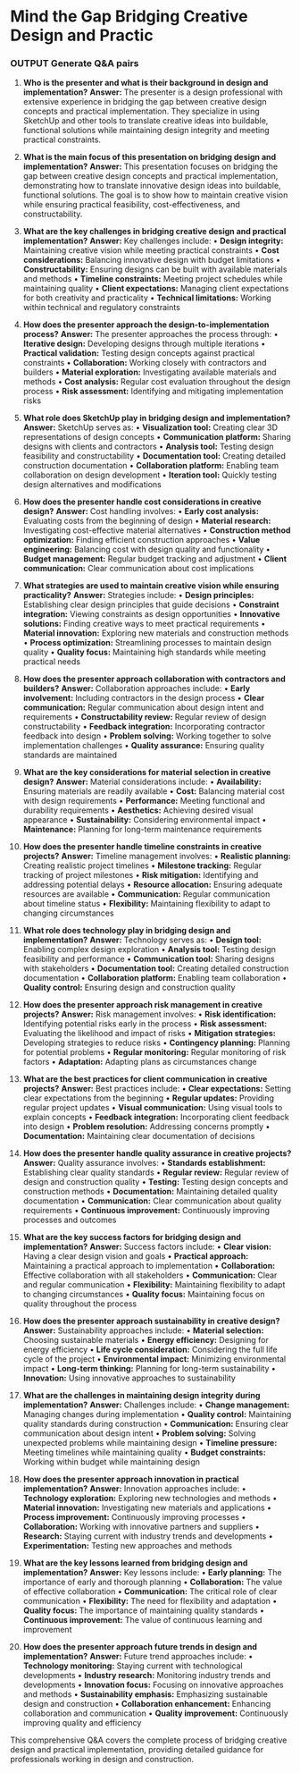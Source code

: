 # Mind the Gap  Bridging Creative Design and Practic

### OUTPUT Generate Q&A pairs

1. **Who is the presenter and what is their background in design and implementation?**
**Answer:**
The presenter is a design professional with extensive experience in bridging the gap between creative design concepts and practical implementation. They specialize in using SketchUp and other tools to translate creative ideas into buildable, functional solutions while maintaining design integrity and meeting practical constraints.

2. **What is the main focus of this presentation on bridging design and implementation?**
**Answer:**
This presentation focuses on bridging the gap between creative design concepts and practical implementation, demonstrating how to translate innovative design ideas into buildable, functional solutions. The goal is to show how to maintain creative vision while ensuring practical feasibility, cost-effectiveness, and constructability.

3. **What are the key challenges in bridging creative design and practical implementation?**
**Answer:**
Key challenges include:
• **Design integrity:** Maintaining creative vision while meeting practical constraints
• **Cost considerations:** Balancing innovative design with budget limitations
• **Constructability:** Ensuring designs can be built with available materials and methods
• **Timeline constraints:** Meeting project schedules while maintaining quality
• **Client expectations:** Managing client expectations for both creativity and practicality
• **Technical limitations:** Working within technical and regulatory constraints

4. **How does the presenter approach the design-to-implementation process?**
**Answer:**
The presenter approaches the process through:
• **Iterative design:** Developing designs through multiple iterations
• **Practical validation:** Testing design concepts against practical constraints
• **Collaboration:** Working closely with contractors and builders
• **Material exploration:** Investigating available materials and methods
• **Cost analysis:** Regular cost evaluation throughout the design process
• **Risk assessment:** Identifying and mitigating implementation risks

5. **What role does SketchUp play in bridging design and implementation?**
**Answer:**
SketchUp serves as:
• **Visualization tool:** Creating clear 3D representations of design concepts
• **Communication platform:** Sharing designs with clients and contractors
• **Analysis tool:** Testing design feasibility and constructability
• **Documentation tool:** Creating detailed construction documentation
• **Collaboration platform:** Enabling team collaboration on design development
• **Iteration tool:** Quickly testing design alternatives and modifications

6. **How does the presenter handle cost considerations in creative design?**
**Answer:**
Cost handling involves:
• **Early cost analysis:** Evaluating costs from the beginning of design
• **Material research:** Investigating cost-effective material alternatives
• **Construction method optimization:** Finding efficient construction approaches
• **Value engineering:** Balancing cost with design quality and functionality
• **Budget management:** Regular budget tracking and adjustment
• **Client communication:** Clear communication about cost implications

7. **What strategies are used to maintain creative vision while ensuring practicality?**
**Answer:**
Strategies include:
• **Design principles:** Establishing clear design principles that guide decisions
• **Constraint integration:** Viewing constraints as design opportunities
• **Innovative solutions:** Finding creative ways to meet practical requirements
• **Material innovation:** Exploring new materials and construction methods
• **Process optimization:** Streamlining processes to maintain design quality
• **Quality focus:** Maintaining high standards while meeting practical needs

8. **How does the presenter approach collaboration with contractors and builders?**
**Answer:**
Collaboration approaches include:
• **Early involvement:** Including contractors in the design process
• **Clear communication:** Regular communication about design intent and requirements
• **Constructability review:** Regular review of design constructability
• **Feedback integration:** Incorporating contractor feedback into design
• **Problem solving:** Working together to solve implementation challenges
• **Quality assurance:** Ensuring quality standards are maintained

9. **What are the key considerations for material selection in creative design?**
**Answer:**
Material considerations include:
• **Availability:** Ensuring materials are readily available
• **Cost:** Balancing material cost with design requirements
• **Performance:** Meeting functional and durability requirements
• **Aesthetics:** Achieving desired visual appearance
• **Sustainability:** Considering environmental impact
• **Maintenance:** Planning for long-term maintenance requirements

10. **How does the presenter handle timeline constraints in creative projects?**
**Answer:**
Timeline management involves:
• **Realistic planning:** Creating realistic project timelines
• **Milestone tracking:** Regular tracking of project milestones
• **Risk mitigation:** Identifying and addressing potential delays
• **Resource allocation:** Ensuring adequate resources are available
• **Communication:** Regular communication about timeline status
• **Flexibility:** Maintaining flexibility to adapt to changing circumstances

11. **What role does technology play in bridging design and implementation?**
**Answer:**
Technology serves as:
• **Design tool:** Enabling complex design exploration
• **Analysis tool:** Testing design feasibility and performance
• **Communication tool:** Sharing designs with stakeholders
• **Documentation tool:** Creating detailed construction documentation
• **Collaboration platform:** Enabling team collaboration
• **Quality control:** Ensuring design and construction quality

12. **How does the presenter approach risk management in creative projects?**
**Answer:**
Risk management involves:
• **Risk identification:** Identifying potential risks early in the process
• **Risk assessment:** Evaluating the likelihood and impact of risks
• **Mitigation strategies:** Developing strategies to reduce risks
• **Contingency planning:** Planning for potential problems
• **Regular monitoring:** Regular monitoring of risk factors
• **Adaptation:** Adapting plans as circumstances change

13. **What are the best practices for client communication in creative projects?**
**Answer:**
Best practices include:
• **Clear expectations:** Setting clear expectations from the beginning
• **Regular updates:** Providing regular project updates
• **Visual communication:** Using visual tools to explain concepts
• **Feedback integration:** Incorporating client feedback into design
• **Problem resolution:** Addressing concerns promptly
• **Documentation:** Maintaining clear documentation of decisions

14. **How does the presenter handle quality assurance in creative projects?**
**Answer:**
Quality assurance involves:
• **Standards establishment:** Establishing clear quality standards
• **Regular review:** Regular review of design and construction quality
• **Testing:** Testing design concepts and construction methods
• **Documentation:** Maintaining detailed quality documentation
• **Communication:** Clear communication about quality requirements
• **Continuous improvement:** Continuously improving processes and outcomes

15. **What are the key success factors for bridging design and implementation?**
**Answer:**
Success factors include:
• **Clear vision:** Having a clear design vision and goals
• **Practical approach:** Maintaining a practical approach to implementation
• **Collaboration:** Effective collaboration with all stakeholders
• **Communication:** Clear and regular communication
• **Flexibility:** Maintaining flexibility to adapt to changing circumstances
• **Quality focus:** Maintaining focus on quality throughout the process

16. **How does the presenter approach sustainability in creative design?**
**Answer:**
Sustainability approaches include:
• **Material selection:** Choosing sustainable materials
• **Energy efficiency:** Designing for energy efficiency
• **Life cycle consideration:** Considering the full life cycle of the project
• **Environmental impact:** Minimizing environmental impact
• **Long-term thinking:** Planning for long-term sustainability
• **Innovation:** Using innovative approaches to sustainability

17. **What are the challenges in maintaining design integrity during implementation?**
**Answer:**
Challenges include:
• **Change management:** Managing changes during implementation
• **Quality control:** Maintaining quality standards during construction
• **Communication:** Ensuring clear communication about design intent
• **Problem solving:** Solving unexpected problems while maintaining design
• **Timeline pressure:** Meeting timelines while maintaining quality
• **Budget constraints:** Working within budget while maintaining design

18. **How does the presenter approach innovation in practical implementation?**
**Answer:**
Innovation approaches include:
• **Technology exploration:** Exploring new technologies and methods
• **Material innovation:** Investigating new materials and applications
• **Process improvement:** Continuously improving processes
• **Collaboration:** Working with innovative partners and suppliers
• **Research:** Staying current with industry trends and developments
• **Experimentation:** Testing new approaches and methods

19. **What are the key lessons learned from bridging design and implementation?**
**Answer:**
Key lessons include:
• **Early planning:** The importance of early and thorough planning
• **Collaboration:** The value of effective collaboration
• **Communication:** The critical role of clear communication
• **Flexibility:** The need for flexibility and adaptation
• **Quality focus:** The importance of maintaining quality standards
• **Continuous improvement:** The value of continuous learning and improvement

20. **How does the presenter approach future trends in design and implementation?**
**Answer:**
Future trend approaches include:
• **Technology monitoring:** Staying current with technological developments
• **Industry research:** Monitoring industry trends and developments
• **Innovation focus:** Focusing on innovative approaches and methods
• **Sustainability emphasis:** Emphasizing sustainable design and construction
• **Collaboration enhancement:** Enhancing collaboration and communication
• **Quality improvement:** Continuously improving quality and efficiency

This comprehensive Q&A covers the complete process of bridging creative design and practical implementation, providing detailed guidance for professionals working in design and construction.